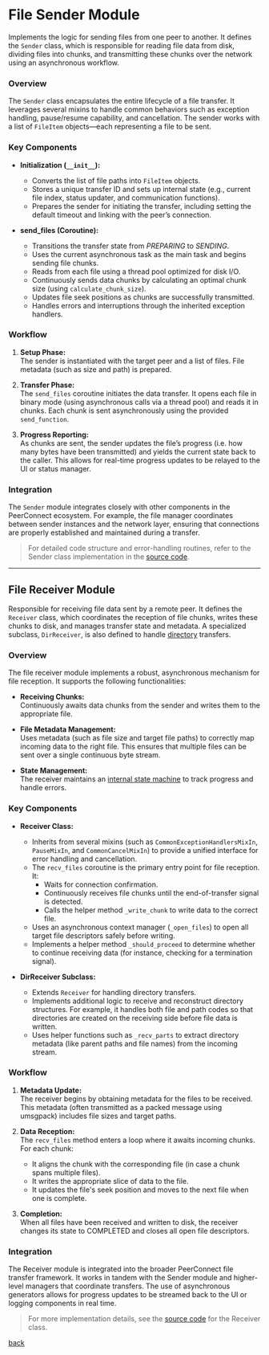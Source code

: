 # File Sender Module

Implements the logic for sending files from one peer to another. It defines the `Sender` class, which is responsible for reading file data from disk, dividing files into chunks, and transmitting these chunks over the network using an asynchronous workflow.

### Overview

The `Sender` class encapsulates the entire lifecycle of a file transfer. It leverages several mixins to handle common behaviors such as exception handling, pause/resume capability, and cancellation. The sender works with a list of `FileItem` objects—each representing a file to be sent.

### Key Components

- **Initialization (`__init__`):**  
  - Converts the list of file paths into `FileItem` objects.
  - Stores a unique transfer ID and sets up internal state (e.g., current file index, status updater, and communication functions).
  - Prepares the sender for initiating the transfer, including setting the default timeout and linking with the peer’s connection.

- **send_files (Coroutine):**  
  - Transitions the transfer state from *PREPARING* to *SENDING*.
  - Uses the current asynchronous task as the main task and begins sending file chunks.
  - Reads from each file using a thread pool optimized for disk I/O.
  - Continuously sends data chunks by calculating an optimal chunk size (using `calculate_chunk_size`).
  - Updates file seek positions as chunks are successfully transmitted.
  - Handles errors and interruptions through the inherited exception handlers.

### Workflow

1. **Setup Phase:**  
   The sender is instantiated with the target peer and a list of files. File metadata (such as size and path) is prepared.

2. **Transfer Phase:**  
   The `send_files` coroutine initiates the data transfer. It opens each file in binary mode (using asynchronous calls via a thread pool) and reads it in chunks. Each chunk is sent asynchronously using the provided `send_function`.

3. **Progress Reporting:**  
   As chunks are sent, the sender updates the file’s progress (i.e. how many bytes have been transmitted) and yields the current state back to the caller. This allows for real-time progress updates to be relayed to the UI or status manager.

### Integration

The `Sender` module integrates closely with other components in the PeerConnect ecosystem. For example, the file manager coordinates between sender instances and the network layer, ensuring that connections are properly established and maintained during a transfer.

> For detailed code structure and error-handling routines, refer to the Sender class implementation in the [source code](/src/transfers/files/sender.py).
---

## File Receiver Module

Responsible for receiving file data sent by a remote peer. It defines the `Receiver` class, which coordinates the reception of file chunks, writes these chunks to disk, and manages transfer state and metadata. A specialized subclass, `DirReceiver`, is also defined to handle [directory](/docs/managers/directory.md) transfers.

### Overview

The file receiver module implements a robust, asynchronous mechanism for file reception. It supports the following functionalities:

- **Receiving Chunks:**  
  Continuously awaits data chunks from the sender and writes them to the appropriate file.

- **File Metadata Management:**  
  Uses metadata (such as file size and target file paths) to correctly map incoming data to the right file. This ensures that multiple files can be sent over a single continuous byte stream.

- **State Management:**  
  The receiver maintains an [internal state machine](/src/transfers/__init__.py) to track progress and handle errors.

### Key Components

- **Receiver Class:**  
  - Inherits from several mixins (such as `CommonExceptionHandlersMixIn`, `PauseMixIn`, and `CommonCancelMixIn`) to provide a unified interface for error handling and cancellation.
  - The `recv_files` coroutine is the primary entry point for file reception. It:
    - Waits for connection confirmation.
    - Continuously receives file chunks until the end-of-transfer signal is detected.
    - Calls the helper method `_write_chunk` to write data to the correct file.
  - Uses an asynchronous context manager (`_open_files`) to open all target file descriptors safely before writing.
  - Implements a helper method `_should_proceed` to determine whether to continue receiving data (for instance, checking for a termination signal).

- **DirReceiver Subclass:**  
  - Extends `Receiver` for handling directory transfers.
  - Implements additional logic to receive and reconstruct directory structures. For example, it handles both file and path codes so that directories are created on the receiving side before file data is written.
  - Uses helper functions such as `_recv_parts` to extract directory metadata (like parent paths and file names) from the incoming stream.

### Workflow

1. **Metadata Update:**  
   The receiver begins by obtaining metadata for the files to be received. This metadata (often transmitted as a packed message using umsgpack) includes file sizes and target paths.

2. **Data Reception:**  
   The `recv_files` method enters a loop where it awaits incoming chunks. For each chunk:
   - It aligns the chunk with the corresponding file (in case a chunk spans multiple files).
   - It writes the appropriate slice of data to the file.
   - It updates the file's seek position and moves to the next file when one is complete.

3. **Completion:**  
   When all files have been received and written to disk, the receiver changes its state to COMPLETED and closes all open file descriptors.

### Integration

The Receiver module is integrated into the broader PeerConnect file transfer framework. It works in tandem with the Sender module and higher-level managers that coordinate transfers. The use of asynchronous generators allows for progress updates to be streamed back to the UI or logging components in real time.

> For more implementation details, see the [source code](/src/transfers/files/receiver.py) for the Receiver class.

[back](/docs/transfer)
